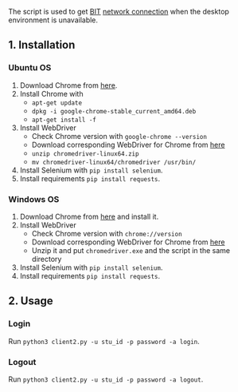 The script is used to get [BIT](https://www.bit.edu.cn/) [network connection](http://10.0.0.55/) when the desktop environment is unavailable.



## 1. Installation

### Ubuntu OS
1. Download Chrome from [here](https://dl.google.com/linux/direct/google-chrome-stable_current_amd64.deb).
2. Install Chrome with
   + `apt-get update`
   + `dpkg -i google-chrome-stable_current_amd64.deb`
   + `apt-get install -f`
3. Install WebDriver
   + Check Chrome version with `google-chrome --version`
   + Download corresponding WebDriver for Chrome from [here](https://chromedriver.chromium.org/downloads)
   + `unzip chromedriver-linux64.zip`
   + `mv chromedriver-linux64/chromedriver /usr/bin/`
4. Install Selenium with `pip install selenium`.
5. Install requirements `pip install requests`.

### Windows OS
1. Download Chrome from [here](https://www.google.com/chrome/) and install it.
2. Install WebDriver
   + Check Chrome version with `chrome://version`
   + Download corresponding WebDriver for Chrome from [here](https://chromedriver.chromium.org/downloads)
   + Unzip it and put `chromedriver.exe` and the script in the same directory
3. Install Selenium with `pip install selenium`.
4. Install requirements `pip install requests`.



## 2. Usage

### Login
Run `python3 client2.py -u stu_id -p password -a login`.

### Logout
Run `python3 client2.py -u stu_id -p password -a logout`.


